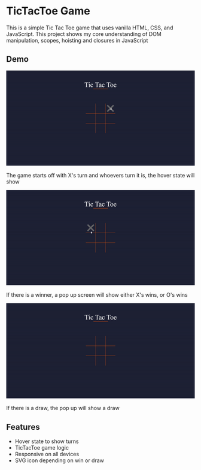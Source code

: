 # TicTacToe Game

This is a simple Tic Tac Toe game that uses vanilla HTML, CSS, and JavaScript. This project shows my core understanding of DOM manipulation, scopes, hoisting and closures in JavaScript

## Demo

![hover gif](src/hover.gif)

The game starts off with X's turn and whoevers turn it is, the hover state will show

![winner gif](src/winner.gif)

If there is a winner, a pop up screen will show either X's wins, or O's wins

![draw gif](src/draw.gif)

If there is a draw, the pop up will show a draw

## Features

- Hover state to show turns
- TicTacToe game logic
- Responsive on all devices
- SVG icon depending on win or draw
